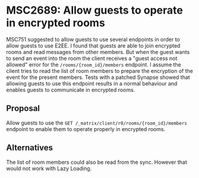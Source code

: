 # MSC2689: Allow guests to operate in encrypted rooms

MSC751 suggested to allow guests to use several endpoints in order to allow guests to use E2EE.
I found that guests are able to join encrypted rooms and read messages from other members. But when the
guest wants to send an event into the room the client receives a "guest access not allowed" error
for the `/rooms/{room_id}/members` endpoint. I assume the client tries to read the list of room members
to prepare the encryption of the event for the present members. Tests with a patched Synapse showed that
allowing guests to use this endpoint results in a normal behaviour and enables guests to communicate in
encrypted rooms.


## Proposal

Allow guests to use the `GET /_matrix/client/r0/rooms/{room_id}/members` endpoint to enable them to
operate properly in encrypted rooms.


## Alternatives

The list of room members could also be read from the sync. However that would not work with Lazy Loading.
